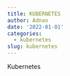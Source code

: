 ```yaml
---
title: KUBERNETES
author: Adnan
date: '2022-01-01'
categories:
  - kubernetes
slug: kubernetes
---
```


Kubernetes

